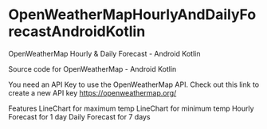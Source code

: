 # OpenWeatherMapHourlyAndDailyForecastAndroidKotlin
 OpenWeatherMap Hourly &amp; Daily Forecast - Android Kotlin
 
 Source code for OpenWeatherMap - Android Kotlin
 
 You need an API Key to use the OpenWeatherMap API.
 Check out this link to create a new API key https://openweathermap.org/
 
Features
LineChart for maximum temp
LineChart for minimum temp
Hourly Forecast for 1 day
Daily Forecast for 7 days

 
 

